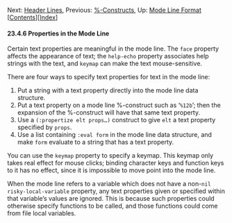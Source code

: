<!-- This is the GNU Emacs Lisp Reference Manual
corresponding to Emacs version 27.2.

Copyright (C) 1990-1996, 1998-2021 Free Software Foundation,
Inc.

Permission is granted to copy, distribute and/or modify this document
under the terms of the GNU Free Documentation License, Version 1.3 or
any later version published by the Free Software Foundation; with the
Invariant Sections being "GNU General Public License," with the
Front-Cover Texts being "A GNU Manual," and with the Back-Cover
Texts as in (a) below.  A copy of the license is included in the
section entitled "GNU Free Documentation License."

(a) The FSF's Back-Cover Text is: "You have the freedom to copy and
modify this GNU manual.  Buying copies from the FSF supports it in
developing GNU and promoting software freedom." -->

<!-- Created by GNU Texinfo 6.7, http://www.gnu.org/software/texinfo/ -->

Next: [Header Lines](Header-Lines.html), Previous: [%-Constructs](_0025_002dConstructs.html), Up: [Mode Line Format](Mode-Line-Format.html)   \[[Contents](index.html#SEC_Contents "Table of contents")]\[[Index](Index.html "Index")]

#### 23.4.6 Properties in the Mode Line

Certain text properties are meaningful in the mode line. The `face` property affects the appearance of text; the `help-echo` property associates help strings with the text, and `keymap` can make the text mouse-sensitive.

There are four ways to specify text properties for text in the mode line:

1.  Put a string with a text property directly into the mode line data structure.
2.  Put a text property on a mode line %-construct such as ‘`%12b`’; then the expansion of the %-construct will have that same text property.
3.  Use a `(:propertize elt props…)` construct to give `elt` a text property specified by `props`.
4.  Use a list containing `:eval form` in the mode line data structure, and make `form` evaluate to a string that has a text property.

You can use the `keymap` property to specify a keymap. This keymap only takes real effect for mouse clicks; binding character keys and function keys to it has no effect, since it is impossible to move point into the mode line.

When the mode line refers to a variable which does not have a non-`nil` `risky-local-variable` property, any text properties given or specified within that variable’s values are ignored. This is because such properties could otherwise specify functions to be called, and those functions could come from file local variables.
